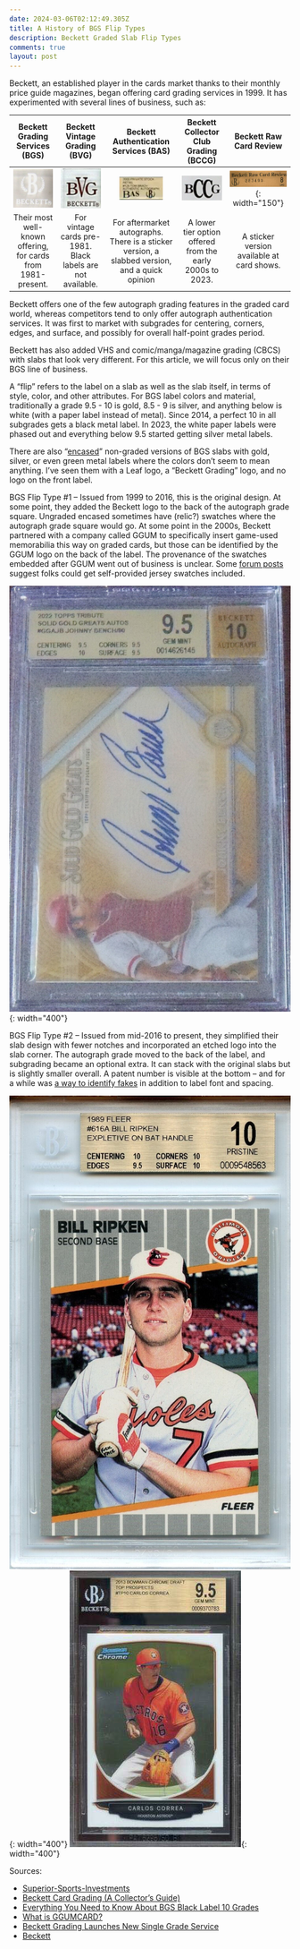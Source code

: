 ```yaml
---
date: 2024-03-06T02:12:49.305Z
title: A History of BGS Flip Types
description: Beckett Graded Slab Flip Types
comments: true
layout: post
---
```


Beckett, an established player in the cards market thanks to their monthly price guide magazines, began offering card grading services in 1999. It has experimented with several lines of business, such as:

|                Beckett Grading Services (BGS)                |                Beckett Vintage Grading (BVG)                |                              Beckett Authentication Services (BAS)                             |           Beckett Collector Club Grading (BCCG)           |               Beckett Raw Card Review              |
| :----------------------------------------------------------: | :---------------------------------------------------------: | :--------------------------------------------------------------------------------------------: | :-------------------------------------------------------: | :------------------------------------------------: |
|              ![](/assets/img/assets/img/bgs.png)             |             ![](/assets/img/assets/img/bvg.png)             |                               ![](/assets/img/assets/img/bas.png)                              |            ![](/assets/img/assets/img/bccg.png)           | ![](/assets/img/assets/img/raw.png){: width="150"} |
| Their most well-known offering, for cards from 1981-present. | For vintage cards pre-1981. Black labels are not available. | For aftermarket autographs. There is a sticker version, a slabbed version, and a quick opinion | A lower tier option offered from the early 2000s to 2023. |     A sticker version available at card shows.     |

Beckett offers one of the few autograph grading features in the graded card world, whereas competitors tend to only offer autograph authentication services. It was first to market with subgrades for centering, corners, edges, and surface, and possibly for overall half-point grades period.

Beckett has also added VHS and comic/manga/magazine grading (CBCS) with slabs that look very different. For this article, we will focus only on their BGS line of business.

A “flip” refers to the label on a slab as well as the slab itself, in terms of style, color, and other attributes. For BGS label colors and material, traditionally a grade 9.5 - 10 is gold, 8.5 - 9 is silver, and anything below is white (with a paper label instead of metal). Since 2014, a perfect 10 in all subgrades gets a black metal label. In 2023, the white paper labels were phased out and everything below 9.5 started getting silver metal labels.

There are also “[encased](https://www.comc.com/Cards,sr,+-auto,ot,aGraded,rBGS,gEncased,i100)” non-graded versions of BGS slabs with gold, silver, or even green metal labels where the colors don’t seem to mean anything. I’ve seen them with a Leaf logo, a “Beckett Grading” logo, and no logo on the front label.

BGS Flip Type #1 – Issued from 1999 to 2016, this is the original design. At some point, they added the Beckett logo to the back of the autograph grade square. Ungraded encased sometimes have (relic?) swatches where the autograph grade square would go. At some point in the 2000s, Beckett partnered with a company called GGUM to specifically insert game-used memorabilia this way on graded cards, but those can be identified by the GGUM logo on the back of the label. The provenance of the swatches embedded after GGUM went out of business is unclear. Some [forum posts](https://forums.collectors.com/discussion/comment/7680218/#Comment_7680218) suggest folks could get self-provided jersey swatches included.

![](/assets/img/assets/img/bgsOld1.png){: width="400"}

BGS Flip Type #2 – Issued from mid-2016 to present, they simplified their slab design with fewer notches and incorporated an etched logo into the slab corner. The autograph grade moved to the back of the label, and subgrading became an optional extra. It can stack with the original slabs but is slightly smaller overall. A patent number is visible at the bottom – and for a while was [a way to identify fakes](https://www.sportscardradio.com/beware-fake-bgs-graded-slabs/) in addition to label font and spacing.

![](/assets/img/assets/img/bgsCurrent1.jpg){: width="400"} ![](/assets/img/assets/img/bgsCurrent2.jpg){: width="400"}

Sources:

* [Superior-Sports-Investments](https://www.amazon.com/ask/answer/Mx15RPJ2W0ZQUYT/)
* [Beckett Card Grading (A Collector’s Guide)](https://allvintagecards.com/beckett-card-grading-guide/)
* [Everything You Need to Know About BGS Black Label 10 Grades](https://diamondelitecards.com/everything-you-need-to-know-about-bgs-black-label-10-grades/)
* [What is GGUMCARD?](https://rjtriestocollect.medium.com/what-is-ggumcard-81e63423652f)
* [Beckett Grading Launches New Single Grade Service](https://www.beckett.com/news/beckett-grading-launches-new-single-grade-service/)
* [Beckett](https://www.beckett.com/grading/about)
